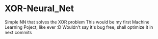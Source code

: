    # XOR-Neural_Net
Simple NN that solves the XOR problem
This would be my first Machine Learning Poject, like ever :D
Wouldn't say it's bug free, shall optimize it in next commits
